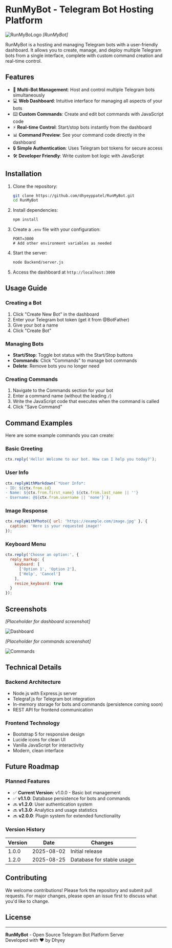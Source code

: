 # RunMyBot - Telegram Bot Hosting Platform

![RunMyBoLogo](https://ar-hosting.pages.dev/1756080489191.png) *[RunMyBot]*

RunMyBot is a hosting and managing Telegram bots with a user-friendly dashboard. It allows you to create, manage, and deploy multiple Telegram bots from a single interface, complete with custom command creation and real-time control.

## Features

- 🚀 **Multi-Bot Management**: Host and control multiple Telegram bots simultaneously
- 💻 **Web Dashboard**: Intuitive interface for managing all aspects of your bots
- ⌨️ **Custom Commands**: Create and edit bot commands with JavaScript code
- ⚡ **Real-time Control**: Start/stop bots instantly from the dashboard
- 📊 **Command Preview**: See your command code directly in the dashboard
- 🔒 **Simple Authentication**: Uses Telegram bot tokens for secure access
- 🛠️ **Developer Friendly**: Write custom bot logic with JavaScript

## Installation

1. Clone the repository:
   ```bash
   git clone https://github.com/dhyeyppatel/RunMyBot.git
   cd RunMyBot
   ```

2. Install dependencies:
   ```bash
   npm install
   ```

3. Create a `.env` file with your configuration:
   ```env
   PORT=3000
   # Add other environment variables as needed
   ```

4. Start the server:
   ```bash
   node Backend/server.js
   ```

5. Access the dashboard at `http://localhost:3000`

## Usage Guide

### Creating a Bot
1. Click "Create New Bot" in the dashboard
2. Enter your Telegram bot token (get it from @BotFather)
3. Give your bot a name
4. Click "Create Bot"

### Managing Bots
- **Start/Stop**: Toggle bot status with the Start/Stop buttons
- **Commands**: Click "Commands" to manage bot commands
- **Delete**: Remove bots you no longer need

### Creating Commands
1. Navigate to the Commands section for your bot
2. Enter a command name (without the leading `/`)
3. Write the JavaScript code that executes when the command is called
4. Click "Save Command"

## Command Examples

Here are some example commands you can create:

### Basic Greeting
```javascript
ctx.reply('Hello! Welcome to our bot. How can I help you today?');
```

### User Info
```javascript
ctx.replyWithMarkdown(`*User Info*:
- ID: ${ctx.from.id}
- Name: ${ctx.from.first_name} ${ctx.from.last_name || ''}
- Username: @${ctx.from.username || 'none'}`);
```

### Image Response
```javascript
ctx.replyWithPhoto({ url: 'https://example.com/image.jpg' }, {
  caption: 'Here is your requested image!'
});
```

### Keyboard Menu
```javascript
ctx.reply('Choose an option:', {
  reply_markup: {
    keyboard: [
      ['Option 1', 'Option 2'],
      ['Help', 'Cancel']
    ],
    resize_keyboard: true
  }
});
```

## Screenshots

*[Placeholder for dashboard screenshot]*

![Dashboard](https://via.placeholder.com/800x500?text=RunMyBot+Dashboard)

*[Placeholder for commands screenshot]*

![Commands](https://via.placeholder.com/800x500?text=Commands+Management)

## Technical Details

### Backend Architecture
- Node.js with Express.js server
- Telegraf.js for Telegram bot integration
- In-memory storage for bots and commands (persistence coming soon)
- REST API for frontend communication

### Frontend Technology
- Bootstrap 5 for responsive design
- Lucide icons for clean UI
- Vanilla JavaScript for interactivity
- Modern, clean interface

## Future Roadmap

### Planned Features
- ✅ **Current Version**: v1.0.0 - Basic bot management
- ✅ **v1.1.0**: Database persistence for bots and commands
- 🔜 **v1.2.0**: User authentication system
- 🔜 **v1.3.0**: Analytics and usage statistics
- 🔜 **v2.0.0**: Plugin system for extended functionality

### Version History
| Version | Date       | Changes                     |
|---------|------------|-----------------------------|
| 1.0.0   | 2025-08-02 | Initial release             |
| 1.2.0   | 2025-08-25 | Database for stable usage |

## Contributing

We welcome contributions! Please fork the repository and submit pull requests. For major changes, please open an issue first to discuss what you'd like to change.

## License

---

**RunMyBot** - Open Source Telegram Bot Platform Server  
Developed with ❤️ by Dhyey
